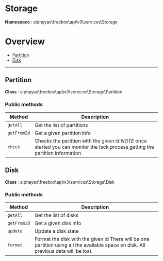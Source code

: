 
# Storage

**Namespace**  : alphayax\freebox\api\v3\services\Storage

# Overview

- [Partition](__NAMESPACE__.md#Partition)
- [Disk](__NAMESPACE__.md#Disk)


---
<a name="Partition"></a>
## Partition

**Class**  : alphayax\freebox\api\v3\services\Storage\Partition

### Public methods

| Method | Description |
|---|---|
| `getAll` | Get the list of partitions |
| `getFromId` | Get a given partition info |
| `check` | Checks the partition with the given id *NOTE* once started you can monitor the fsck process getting the partition information |

<a name="Disk"></a>
## Disk

**Class**  : alphayax\freebox\api\v3\services\Storage\Disk

### Public methods

| Method | Description |
|---|---|
| `getAll` | Get the list of disks |
| `getFromId` | Get a given disk info |
| `update` | Update a disk state |
| `format` | Format the disk with the given id There will be one partition using all the available space on disk. All previous data will be lost. |

